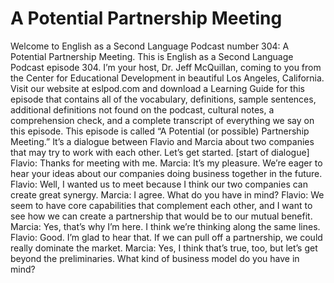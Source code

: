 # A Potential Partnership Meeting

Welcome to English as a Second Language Podcast number 304: A Potential Partnership Meeting.  This is English as a Second Language Podcast episode 304.  I’m your host, Dr. Jeff McQuillan, coming to you from the Center for Educational Development in beautiful Los Angeles, California.  Visit our website at eslpod.com and download a Learning Guide for this episode that contains all of the vocabulary, definitions, sample sentences, additional definitions not found on the podcast, cultural notes, a comprehension check, and a complete transcript of everything we say on this episode.  This episode is called “A Potential (or possible) Partnership Meeting.”  It’s a dialogue between Flavio and Marcia about two companies that may try to work with each other.  Let’s get started.  [start of dialogue]  Flavio:  Thanks for meeting with me.  Marcia:  It’s my pleasure.  We’re eager to hear your ideas about our companies doing business together in the future.  Flavio:  Well, I wanted us to meet because I think our two companies can create great synergy.    Marcia:  I agree.  What do you have in mind?  Flavio:  We seem to have core capabilities that complement each other, and I want to see how we can create a partnership that would be to our mutual benefit.  Marcia:  Yes, that’s why I’m here.  I think we’re thinking along the same lines.  Flavio:  Good.  I’m glad to hear that.  If we can pull off a partnership, we could really dominate the market.  Marcia:  Yes, I think that’s true, too, but let’s get beyond the preliminaries.  What kind of business model do you have in mind? 